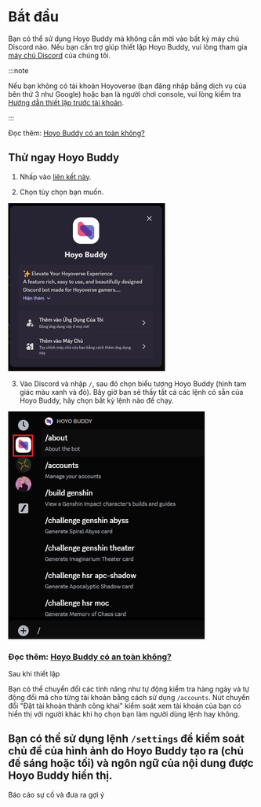 # Bắt đầu

Bạn có thể sử dụng Hoyo Buddy mà không cần mời vào bất kỳ máy chủ Discord nào. Nếu bạn cần trợ giúp thiết lập Hoyo Buddy, vui lòng tham gia [máy chủ Discord](https://link.seria.moe/hb-dc) của chúng tôi.

:::note

Nếu bạn không có tài khoản Hoyoverse (bạn đăng nhập bằng dịch vụ của bên thứ 3 như Google) hoặc bạn là người chơi console, vui lòng kiểm tra [Hướng dẫn thiết lập trước tài khoản](./Before-Start.md).

:::

Đọc thêm: [Hoyo Buddy có an toàn không?](./Account-Security.md)

## Thử ngay Hoyo Buddy

1. Nhấp vào [liên kết này](https://discord.com/oauth2/authorize?client_id=1000045812522430626).

2. Chọn tùy chọn bạn muốn.

<p></p>

![Discord Add App Screen](../../../../src/assets/images/HB_Add-app_vi.png)

<p></p>

3. Vào Discord và nhập `/`, sau đó chọn biểu tượng Hoyo Buddy (hình tam giác màu xanh và đỏ). Bây giờ bạn sẽ thấy tất cả các lệnh có sẵn của Hoyo Buddy, hãy chọn bất kỳ lệnh nào để chạy.

<p></p>

![Slash Command Screen](../../../../src/assets/images/392196104-6960be6c-8b51-49fd-93ae-bad4dad6822b.png)

### Đọc thêm: [Hoyo Buddy có an toàn không?](./Account-Security.md)

Sau khi thiết lập

Bạn có thể chuyển đổi các tính năng như tự động kiểm tra hàng ngày và tự động đổi mã cho từng tài khoản bằng cách sử dụng `/accounts`.
Nút chuyển đổi "Đặt tài khoản thành công khai" kiểm soát xem tài khoản của bạn có hiển thị với người khác khi họ chọn bạn làm người dùng lệnh hay không.

## Bạn có thể sử dụng lệnh `/settings` để kiểm soát chủ đề của hình ảnh do Hoyo Buddy tạo ra (chủ đề sáng hoặc tối) và ngôn ngữ của nội dung được Hoyo Buddy hiển thị.

Báo cáo sự cố và đưa ra gợi ý
